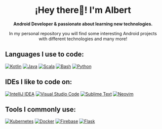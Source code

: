 <p align="center" width="300">
   <h1 align="center">¡Hey there👋! I'm Albert</h1>
</p>
<p align="center"><strong>Android Developer & passionate about learning new technologies.</strong></p>
<p align="center">In my personal repository you will find some interesting Android projects with different technologies and many more!</strong></p>


<h2 align="left">Languages I use to code:</h2>

[![Kotlin](https://img.shields.io/badge/Kotlin-%237F52FF.svg?style=for-the-badge&logo=kotlin&logoColor=white&labelColor=101010)]()
[![Java](https://img.shields.io/badge/Java-%23ED8B00.svg?style=for-the-badge&logo=openjdk&logoColor=white&labelColor=101010)]()
[![Scala](https://img.shields.io/badge/Scala-%23DC322F.svg?style=for-the-badge&logo=scala&logoColor=white&labelColor=101010)]()
[![Bash](https://img.shields.io/badge/Bash-4EAA25?style=for-the-badge&logo=gnubash&logoColor=fff&labelColor=101010)]()
[![Python](https://img.shields.io/badge/Python-yellow?style=for-the-badge&logo=python&logoColor=white&labelColor=101010)]()

<h2 align="left">IDEs I like to code on:</h2>

[![IntelliJ IDEA](https://img.shields.io/badge/IntelliJIDEA-000000.svg?style=for-the-badge&logo=intellij-idea&logoColor=white&labelColor=101010)]()
[![Visual Studio Code](https://custom-icon-badges.demolab.com/badge/Visual%20Studio%20Code-0078d7.svg?style=for-the-badge&logo=vsc&logoColor=white&labelColor=101010)]()
[![Sublime Text](https://img.shields.io/badge/Sublime%20Text-%23575757.svg?style=for-the-badge&logo=sublime-text&logoColor=important&labelColor=101010)]()
[![Neovim](https://img.shields.io/badge/Neovim-57A143?style=for-the-badge&logo=neovim&logoColor=fff&labelColor=101010)]()

<h2 align="left">Tools I commonly use:</h2>

[![Kubernetes](https://img.shields.io/badge/Kubernetes-326CE5?style=for-the-badge&logo=kubernetes&logoColor=fff&labelColor=101010)]()
[![Docker](https://img.shields.io/badge/Docker-2496ED?style=for-the-badge&logo=docker&logoColor=fff&labelColor=101010)]()
[![Firebase](https://img.shields.io/badge/Firebase-039BE5?style=for-the-badge&logo=Firebase&logoColor=white&labelColor=101010)]()
[![Flask](https://img.shields.io/badge/Flask-000?style=for-the-badge&logo=flask&logoColor=fff&labelColor=101010)]()
